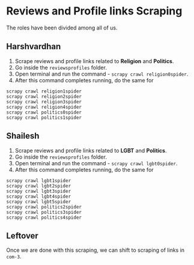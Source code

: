 # Reviews and Profile links Scraping

The roles have been divided among all of us.

## Harshvardhan
1. Scrape reviews and profile links related to **Religion** and **Politics**.
2. Go inside the `reviewsprofiles` folder.
3. Open terminal and run the command - `scrapy crawl religion0spider`.
4. After this command completes running, do the same for
```
scrapy crawl religion1spider
scrapy crawl religion2spider
scrapy crawl religion3spider
scrapy crawl religion4spider
scrapy crawl politics0spider
scrapy crawl politics1spider
```

## Shailesh
1. Scrape reviews and profile links related to **LGBT** and **Politics**.
2. Go inside the `reviewsprofiles` folder.
3. Open terminal and run the command - `scrapy crawl lgbt0spider`.
4. After this command completes running, do the same for 
```
scrapy crawl lgbt1spider
scrapy crawl lgbt2spider
scrapy crawl lgbt3spider
scrapy crawl lgbt4spider
scrapy crawl lgbt5spider
scrapy crawl politics2spider
scrapy crawl politics3spider
scrapy crawl politics4spider
```


## Leftover
Once we are done with this scraping, we can shift to scraping of links in `com-3`.
